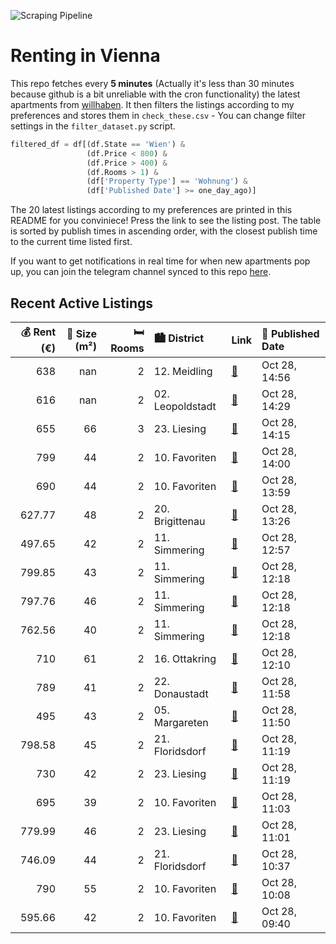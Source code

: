 ![Scraping Pipeline](https://github.com/AthomsG/renting-in-vienna/actions/workflows/run_pipeline.yml/badge.svg)


# Renting in Vienna

This repo fetches every **5 minutes** (Actually it's less than 30 minutes because github is a bit unreliable with the cron functionality) the latest apartments from [willhaben](https://www.willhaben.at/).
It then filters the listings according to my preferences and stores them in `check_these.csv` - You can change filter settings in the `filter_dataset.py` script.

```python
filtered_df = df[(df.State == 'Wien') & 
                 (df.Price < 800) &
                 (df.Price > 400) &
                 (df.Rooms > 1) &
                 (df['Property Type'] == 'Wohnung') &
                 (df['Published Date'] >= one_day_ago)]
```

The 20 latest listings according to my preferences are printed in this README for you conviniece! Press the link to see the listing post.
The table is sorted by publish times in ascending order, with the closest publish time to the current time listed first.

If you want to get notifications in real time for when new apartments pop up, you can join the telegram channel synced to this repo [here](https://t.me/+1HPAYOf5BSsyNTlk).

## Recent Active Listings

|   💰 Rent (€) |   📏 Size (m²) |   🛏️ Rooms | 🏙️ District      | Link                                                                                                                                                                                                                                                          | 📅 Published Date   |
|-------------:|--------------:|-----------:|:-----------------|:--------------------------------------------------------------------------------------------------------------------------------------------------------------------------------------------------------------------------------------------------------------|:-------------------|
|       638    |           nan |          2 | 12. Meidling     | [🔗](https://www.willhaben.at/iad/immobilien/d/mietwohnungen/wien/wien-1120-meidling/der-weitblick-von-den-dachterrassen-begeistert-1540369155/)                                                                                                               | Oct 28, 14:56      |
|       616    |           nan |          2 | 02. Leopoldstadt | [🔗](https://www.willhaben.at/iad/immobilien/d/mietwohnungen/wien/wien-1020-leopoldstadt/11-stockwerke-mit-traumhaften-wien-blick-1666407079/)                                                                                                                 | Oct 28, 14:29      |
|       655    |            66 |          3 | 23. Liesing      | [🔗](https://www.willhaben.at/iad/immobilien/d/mietwohnungen/wien/wien-1230-liesing/gemeindewohnung-1230-wien---direktvergabe-1816195797/)                                                                                                                     | Oct 28, 14:15      |
|       799    |            44 |          2 | 10. Favoriten    | [🔗](https://www.willhaben.at/iad/immobilien/d/mietwohnungen/wien/wien-1100-favoriten/1100-wien---hofseitige-neubauwohnung---u1-n%C3%A4he-keplerplatz-804318935/)                                                                                              | Oct 28, 14:00      |
|       690    |            44 |          2 | 10. Favoriten    | [🔗](https://www.willhaben.at/iad/immobilien/d/mietwohnungen/wien/wien-1100-favoriten/provisionsfrei%21-ruhige-und-grossz%C3%BCgige-15-zimmer-wohnung-n%C3%A4he-b%C3%B6hmischer-prater-mit-toller-nahversorgung-1782063371/)                                   | Oct 28, 13:59      |
|       627.77 |            48 |          2 | 20. Brigittenau  | [🔗](https://www.willhaben.at/iad/immobilien/d/mietwohnungen/wien/wien-1200-brigittenau/wohnung-im-20.bezirk:-top-objekt-mit-guter-infrastruktur-984183264/)                                                                                                   | Oct 28, 13:26      |
|       497.65 |            42 |          2 | 11. Simmering    | [🔗](https://www.willhaben.at/iad/immobilien/d/mietwohnungen/wien/wien-1110-simmering/provisionsfrei:-toprenovierter-42m%C2%B2-altbau-mit-einbauk%C3%BCche---u3-n%C3%A4he-1924517026/)                                                                         | Oct 28, 12:57      |
|       799.85 |            43 |          2 | 11. Simmering    | [🔗](https://www.willhaben.at/iad/immobilien/d/mietwohnungen/wien/wien-1110-simmering/ina---wohnanlage-am-leberberg-:-top-a3-41-776704156/)                                                                                                                    | Oct 28, 12:18      |
|       797.76 |            46 |          2 | 11. Simmering    | [🔗](https://www.willhaben.at/iad/immobilien/d/mietwohnungen/wien/wien-1110-simmering/ina---wohnanlage-am-leberberg-:-top-a4-39-1306355823/)                                                                                                                   | Oct 28, 12:18      |
|       762.56 |            40 |          2 | 11. Simmering    | [🔗](https://www.willhaben.at/iad/immobilien/d/mietwohnungen/wien/wien-1110-simmering/ina---sonnige-wohnung-mit-loggia/balkon-:-top-a3-39-1499881145/)                                                                                                         | Oct 28, 12:18      |
|       710    |            61 |          2 | 16. Ottakring    | [🔗](https://www.willhaben.at/iad/immobilien/d/mietwohnungen/wien/wien-1160-ottakring/ruhige-wohnung-in-guter-lage-1343079052/)                                                                                                                                | Oct 28, 12:10      |
|       789    |            41 |          2 | 22. Donaustadt   | [🔗](https://www.willhaben.at/iad/immobilien/d/mietwohnungen/wien/wien-1220-donaustadt/moderne-neubauwohnungen-nahe-u1-kagraner-platz---aufstrebendes-wohnviertel-991040077/)                                                                                  | Oct 28, 11:58      |
|       495    |            43 |          2 | 05. Margareten   | [🔗](https://www.willhaben.at/iad/immobilien/d/mietwohnungen/wien/wien-1050-margareten/gemeindewohnung-direktvergabe:-letztmaliges-angebot:-abl%C3%B6se-%E2%82%AC-1500-f%C3%BCr-m%C3%B6blierte-43m2-wohnung-1163696543/)                                       | Oct 28, 11:50      |
|       798.58 |            45 |          2 | 21. Floridsdorf  | [🔗](https://www.willhaben.at/iad/immobilien/d/mietwohnungen/wien/wien-1210-floridsdorf/leo-131---sonnige-neubauwohnung-mit-s%C3%BCdbalkon-und-k%C3%BCche---10-minuten-zu-u6-und-s-bahn-floridsdorf-sowie-siemensstra%C3%9Fe-bahnhof.---wohntraum-1042336912/) | Oct 28, 11:19      |
|       730    |            42 |          2 | 23. Liesing      | [🔗](https://www.willhaben.at/iad/immobilien/d/mietwohnungen/wien/wien-1230-liesing/basler-gasse---neubau-erstbez%C3%BCge-mit-garage-in-1230-wien-1215481577/)                                                                                                 | Oct 28, 11:19      |
|       695    |            39 |          2 | 10. Favoriten    | [🔗](https://www.willhaben.at/iad/immobilien/d/mietwohnungen/wien/wien-1100-favoriten/wundersch%C3%B6ne-2-zimmer-wohnung-in-top-lage-1590133781/)                                                                                                              | Oct 28, 11:03      |
|       779.99 |            46 |          2 | 23. Liesing      | [🔗](https://www.willhaben.at/iad/immobilien/d/mietwohnungen/wien/wien-1230-liesing/2-zimmerwohnung---dachterrasse---einbauk%C3%BCche-1847041513/)                                                                                                             | Oct 28, 11:01      |
|       746.09 |            44 |          2 | 21. Floridsdorf  | [🔗](https://www.willhaben.at/iad/immobilien/d/mietwohnungen/wien/wien-1210-floridsdorf/moderne-2-zimmerwohnung---nahe-der-alten-donau-953832565/)                                                                                                             | Oct 28, 10:37      |
|       790    |            55 |          2 | 10. Favoriten    | [🔗](https://www.willhaben.at/iad/immobilien/d/mietwohnungen/wien/wien-1100-favoriten/gut-geschnittene-2-zimmer-wohnung-direkt-bei-der-ubahn---ab-sofort%21-1495581085/)                                                                                       | Oct 28, 10:08      |
|       595.66 |            42 |          2 | 10. Favoriten    | [🔗](https://www.willhaben.at/iad/immobilien/d/mietwohnungen/wien/wien-1100-favoriten/wundersch%C3%B6ne-sanierte-dachgeschosswohnung-im-10ten%21-1623442092/)                                                                                                  | Oct 28, 09:40      |
